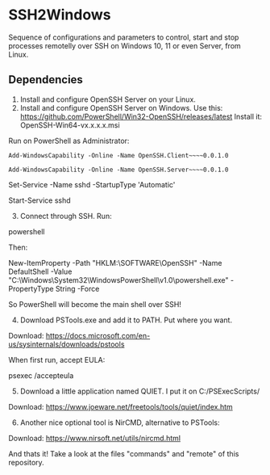 # SSH2Windows

Sequence of configurations and parameters to control, start and stop processes remotelly over SSH 
on Windows 10, 11 or even Server, from Linux.

## Dependencies

1) Install and configure OpenSSH Server on your Linux.
2) Install and configure OpenSSH Server on Windows.
Use this: https://github.com/PowerShell/Win32-OpenSSH/releases/latest
Install it: OpenSSH-Win64-vx.x.x.x.msi

Run on PowerShell as Administrator:

`Add-WindowsCapability -Online -Name OpenSSH.Client~~~~0.0.1.0`

`Add-WindowsCapability -Online -Name OpenSSH.Server~~~~0.0.1.0`

Set-Service -Name sshd -StartupType 'Automatic'

Start-Service sshd

3) Connect through SSH.
Run:

powershell

Then:

New-ItemProperty -Path "HKLM:\SOFTWARE\OpenSSH" -Name DefaultShell -Value "C:\Windows\System32\WindowsPowerShell\v1.0\powershell.exe" -PropertyType String -Force

So PowerShell will become the main shell over SSH!

4) Download PSTools.exe and add it to PATH. Put where you want.

Download: https://docs.microsoft.com/en-us/sysinternals/downloads/pstools

When first run, accept EULA:

psexec /accepteula

5) Download a little application named QUIET. I put it on C:/PSExecScripts/

Download: https://www.joeware.net/freetools/tools/quiet/index.htm

6) Another nice optional tool is NirCMD, alternative to PSTools:

Download: https://www.nirsoft.net/utils/nircmd.html

And thats it!
Take a look at the files "commands" and "remote" of this repository.


